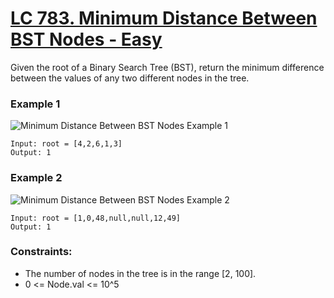 # [LC 783. Minimum Distance Between BST Nodes - Easy](https://leetcode.com/problems/minimum-distance-between-bst-nodes/description/)

Given the root of a Binary Search Tree (BST), return the minimum difference between the values of any two different nodes in the tree.    

### Example 1

![Minimum Distance Between BST Nodes Example 1](https://assets.leetcode.com/uploads/2020/10/15/smbt1.jpg)  

```
Input: root = [4,2,6,1,3]
Output: 1
```

### Example 2 

![Minimum Distance Between BST Nodes Example 2](https://assets.leetcode.com/uploads/2020/10/15/smbt2.jpg) 

```
Input: root = [1,0,48,null,null,12,49]
Output: 1
```


### Constraints:

- The number of nodes in the tree is in the range [2, 100].
- 0 <= Node.val <= 10^5